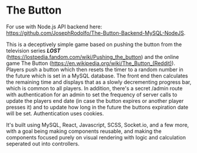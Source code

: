 # The Button

For use with Node.js API backend here: https://github.com/JosephRodolfo/The-Button-Backend-MySQL-NodeJS. 

This is a deceptively simple game based on pushing the button from the television series ***LOST*** (https://lostpedia.fandom.com/wiki/Pushing_the_button) and the online game The Button (https://en.wikipedia.org/wiki/The_Button_(Reddit)). Players push a button which then resets the timer to a random number in the future which is set in a MySQL database. The front end then calculates the remaining time and displays that as a slowly decrementing progress bar, which is common to all players. In addition, there's a secret /admin route with authentication for an admin to set the frequency of server calls to update the players end date (in case the button expires or another player presses it) and to update how long in the future the buttons expiration date will be set. Authentication uses cookies. 

It's built using MySQL, React, Javascript, SCSS, Socket.io, and a few more, with a goal being making components reusable, and making the components focused purely on visual rendering with logic and calculation seperated out into controllers. 
